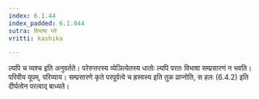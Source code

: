 ```yaml
---
index: 6.1.44
index_padded: 6.1.044
sutra: विभाषा परेः
vritti: kashika

---
```

ल्यपि च व्यश्च इति अनुवर्तते। परेरुत्तरस्य व्येञित्येतस्य धातोः ल्यपि परतः विभाषा सम्प्रसारणं न भवति। परिवीय यूपम्, परिव्याय। सम्प्रसारणे कृते परपूर्वत्वे च ह्रस्वस्य इति तुक प्राप्नोति, स हलः (6.4.2) इति दीर्घत्वेन परत्वाद् बाध्यते।